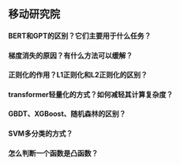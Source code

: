 ## 移动研究院

#### BERT和GPT的区别？它们主要用于什么任务？

#### 梯度消失的原因？有什么方法可以缓解？

#### 正则化的作用？L1正则化和L2正则化的区别？

#### transformer轻量化的方式？如何减轻其计算复杂度？

#### GBDT、XGBoost、随机森林的区别？

#### SVM多分类的方式？

#### 怎么判断一个函数是凸函数？


